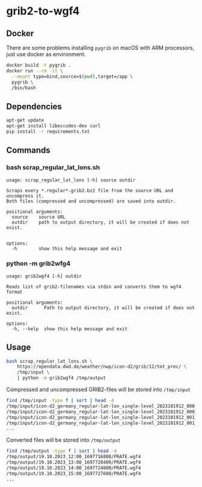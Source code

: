 # grib2-to-wgf4

## Docker

There are some problems installing `pygrib` on macOS with ARM processors,
just use docker as environment.

```sh
docker build -t pygrib .
docker run --rm -it \
  --mount type=bind,source=$(pwd),target=/app \
  pygrib \
  /bin/bash
```

## Dependencies

```sh
apt-get update
apt-get install libeccodes-dev curl
pip install -r requirements.txt
```

## Commands

### bash scrap_regular_lat_lons.sh

```
usage: scrap_regular_lat_lons [-h] source outdir

Scraps every *.regular*.grib2.bz2 file from the source URL and uncompress it.
Both files (compressed and uncompressed) are saved into outdir.

positional arguments:
  source    source URL
  outdir    path to output directory, it will be created if does not exist.


options:
  -h        show this help message and exit
```

### python -m grib2wfg4

```
usage: grib2wgf4 [-h] outdir

Reads list of grib2-filenames via stdin and converts them to wgf4 format

positional arguments:
  outdir      Path to output directory, it will be created if does not exist.

options:
  -h, --help  show this help message and exit
```

## Usage

```sh
bash scrap_regular_lat_lons.sh \
    https://opendata.dwd.de/weather/nwp/icon-d2/grib/12/tot_prec/ \
    /tmp/input \
    | python -m grib2wgf4 /tmp/output
```

Compressed and uncompressed GRIB2-files will be stored into `/tmp/input`

```sh
find /tmp/input -type f | sort | head -4
/tmp/input/icon-d2_germany_regular-lat-lon_single-level_2023101912_000_2d_tot_prec.grib2
/tmp/input/icon-d2_germany_regular-lat-lon_single-level_2023101912_000_2d_tot_prec.grib2.bz2
/tmp/input/icon-d2_germany_regular-lat-lon_single-level_2023101912_001_2d_tot_prec.grib2
/tmp/input/icon-d2_germany_regular-lat-lon_single-level_2023101912_001_2d_tot_prec.grib2.bz2
...
```

Converted files will be stored into `/tmp/output`

```sh
find /tmp/output -type f | sort | head -4
/tmp/output/19.10.2023_12:00_1697716800/PRATE.wgf4
/tmp/output/19.10.2023_13:00_1697720400/PRATE.wgf4
/tmp/output/19.10.2023_14:00_1697724000/PRATE.wgf4
/tmp/output/19.10.2023_15:00_1697727600/PRATE.wgf4
...
```

